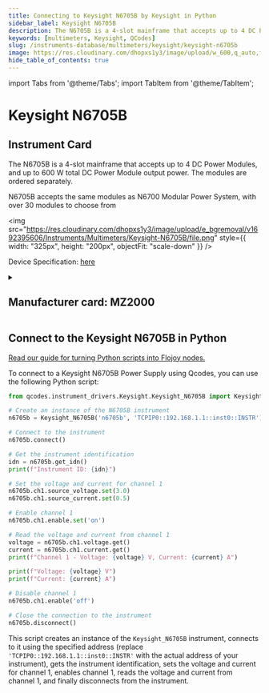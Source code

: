 ```yaml
---
title: Connecting to Keysight N6705B by Keysight in Python
sidebar_label: Keysight N6705B
description: The N6705B is a 4-slot mainframe that accepts up to 4 DC Power Modules, and up to 600 W total DC Power Module output power. The modules are ordered separately. N6705B accepts the same modules as N6700 Modular Power System, with over 30 modules to choose from
keywords: [multimeters, Keysight, QCodes]
slug: /instruments-database/multimeters/keysight/keysight-n6705b
image: https://res.cloudinary.com/dhopxs1y3/image/upload/w_600,q_auto,f_auto/e_bgremoval/v1692395606/Instruments/Multimeters/Keysight-N6705B/file.jpg
hide_table_of_contents: true
---
```


import Tabs from '@theme/Tabs';
import TabItem from '@theme/TabItem';

# Keysight N6705B

## Instrument Card

<div className="flex">

<div>

The N6705B is a 4-slot mainframe that accepts up to 4 DC Power Modules, and up to 600 W total DC Power Module output power. The modules are ordered separately. 

N6705B accepts the same modules as N6700 Modular Power System, with over 30 modules to choose from

</div>

<img src="https://res.cloudinary.com/dhopxs1y3/image/upload/e_bgremoval/v1692395606/Instruments/Multimeters/Keysight-N6705B/file.png" style={{ width: "325px", height: "200px", objectFit: "scale-down" }} />

</div>

<div className="flex text-center">

<p>Device Specification: <a target="\_blank" href="https://www.keysight.com/us/en/assets/7018-01522/data-sheets/5989-6319.pdf">here</a></p>

</div>

<details style={{ marginTop: "15px"}}>
<summary><h2>Manufacturer card: MZ2000</h2></summary>

<img src="https://res.cloudinary.com/dhopxs1y3/image/upload/v1692125973/Instruments/Vendor%20Logos/Keysight.png" style={{ width: "100%", height: "170px",objectFit: "scale-down" }} />

Keysight Technologies, or Keysight, is an American company that manufactures electronics test and measurement equipment and software.

<ul>
  <li>Headquarters: USA</li>
  <li>Yearly Revenue (millions, USD): 5420.0</li>
  <li>Vendor Website: <a href="https://www.keysight.com/us/en/home.html">here</a></li>
</ul>
</details>

## Connect to the Keysight N6705B in Python

[Read our guide for turning Python scripts into Flojoy nodes.](https://docs.flojoy.ai/custom-nodes/creating-custom-node/)
<Tabs>

<TabItem value="Flojoy" label="Flojoy" className="flojoy-instrument-tabs">

<NodeCardCollection category='WIDGET2000' manufacturer='MZ2000'></NodeCardCollection>

</TabItem>
<TabItem value="QCodes" label="QCodes">

To connect to a Keysight N6705B Power Supply using Qcodes, you can use the following Python script:

```python
from qcodes.instrument_drivers.Keysight.Keysight_N6705B import Keysight_N6705B

# Create an instance of the N6705B instrument
n6705b = Keysight_N6705B('n6705b', 'TCPIP0::192.168.1.1::inst0::INSTR')

# Connect to the instrument
n6705b.connect()

# Get the instrument identification
idn = n6705b.get_idn()
print(f"Instrument ID: {idn}")

# Set the voltage and current for channel 1
n6705b.ch1.source_voltage.set(3.0)
n6705b.ch1.source_current.set(0.5)

# Enable channel 1
n6705b.ch1.enable.set('on')

# Read the voltage and current from channel 1
voltage = n6705b.ch1.voltage.get()
current = n6705b.ch1.current.get()
print(f"Channel 1 - Voltage: {voltage} V, Current: {current} A")

print(f"Voltage: {voltage} V")
print(f"Current: {current} A")

# Disable channel 1
n6705b.ch1.enable('off')

# Close the connection to the instrument
n6705b.disconnect()
```

This script creates an instance of the `Keysight_N6705B` instrument, connects to it using the specified address (replace `'TCPIP0::192.168.1.1::inst0::INSTR'` with the actual address of your instrument), gets the instrument identification, sets the voltage and current for channel 1, enables channel 1, reads the voltage and current from channel 1, and finally disconnects from the instrument.

</TabItem>
</Tabs>
